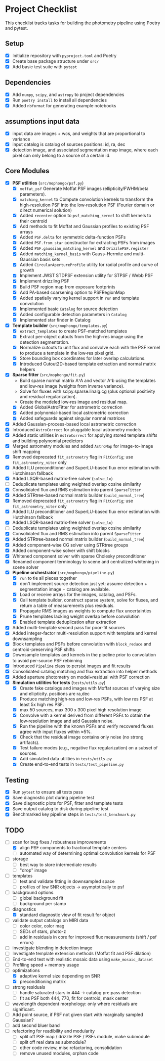 # Project Checklist

This checklist tracks tasks for building the photometry pipeline using Poetry and pytest.

## Setup
- [x] Initialize repository with `pyproject.toml` and Poetry
- [x] Create base package structure under `src/`
- [x] Add basic test suite with `pytest`

## Dependencies
- [x] Add `numpy`, `scipy`, and `astropy` to project dependencies
- [x] Run `poetry install` to install all dependencies
- [x] Added `nbformat` for generating example notebooks

## assumptions input data
- [x] input data are images + wcs, and weights that are proportional to variance
- [x] input catalog is catalog of sources positions: id, ra, dec
- [x] detection image, and associated segmentation map image, where each pixel can only belong to a source of a certain id.

## Core Modules
- [x] **PSF utilities** (`src/mophongo/psf.py`)
  - [x] `moffat_psf` Generate Moffat PSF images (ellipticity/FWHM/beta parameters).
  - [x] `matching_kernel` to Compute convolution kernels to transform the high‑resolution PSF into the low‑resolution PSF (Fourier domain or direct numerical solution)
  - [x] Added `recenter` option to `psf_matching_kernel` to shift kernels to their centroid
  - [x] Add methods to fit Moffat and Gaussian profiles to existing PSF arrays
  - [x] Added `PSF.delta` for symmetric delta-function PSFs
  - [x] Added `PSF.from_star` constructor for extracting PSFs from images
  - [x] Added `PSF.gaussian_matching_kernel` and `DrizzlePSF.register`
  - [x] Added `matching_kernel_basis` with Gauss–Hermite and multi-Gaussian basis sets
  - [x] Added `CircularApertureProfile` utility for radial profile and curve of growth
  - [x] Implement JWST STDPSF extension utility for STPSF / Webb PSF
  - [x] Implement drizzling PSF
  - [x] Build PSF region map from exposure footprints
  - [x] Add PA-based coarsening option to PSFRegionMap
  - [x] Added spatially varying kernel support in `run` and template convolution
  - [x] Implemented basic `Catalog` for source detection
  - [x] Added configurable detection parameters in `Catalog`
  - [x] Implemented star finder in Catalog
- [x] **Template builder** (`src/mophongo/templates.py`)
  - [x] `extract_templates` to create PSF-matched templates
  - [x] Extract per-object cutouts from the high‑res image using the detection segmentation.
  - [x] Normalize cutouts to unit flux and convolve each with the PSF kernel to produce a template in the low‑res pixel grid.
  - [x] Store bounding box coordinates for later overlap calculations.
  - [x] Introduced Cutout2D-based template extraction and normal matrix helpers
- [x] **Sparse fitter** (`src/mophongo/fit.py`)
  - Build sparse normal matrix AᵀA and vector Aᵀb using the templates and low‑res image (weights from inverse variance).
  - Solve for fluxes with scipy.sparse.linalg.cg (plus optional positivity and residual regularization).
  - Create the modeled low‑res image and residual map.
  - [x] Added GlobalAstroFitter for astrometric correction
  - [x] Added polynomial-based local astrometric correction
  - [x] Added safeguards against singular normal matrices
- [x] Added Gaussian-process-based local astrometric correction
- [x] Introduced `AstroCorrect` for pluggable local astrometry models
- [x] Added static utilities in `AstroCorrect` for applying stored template shifts and building polynomial predictors
- [x] Merged astrometry modules and added `AstroMap` for image-to-image shift mapping
- [x] Removed deprecated `fit_astrometry` flag in `FitConfig`; use `fit_astrometry_niter` only
- [x] Added ILU preconditioner and SuperLU-based flux error estimation with Hutchinson fallback
- [x] Added LSQR-based matrix-free solver (`solve_lo`)
- [ ] Deduplicate templates using weighted overlap cosine similarity
- [x] Consolidated flux and RMS estimation into parent `SparseFitter`
- [x] Added STRtree-based normal matrix builder (`build_normal_tree`)
 - [x] Removed deprecated `fit_astrometry` flag in `FitConfig`; use `fit_astrometry_niter` only
  - [x] Added ILU preconditioner and SuperLU-based flux error estimation with Hutchinson fallback
  - [x] Added LSQR-based matrix-free solver (`solve_lo`)
  - [ ] Deduplicate templates using weighted overlap cosine similarity
  - [x] Consolidated flux and RMS estimation into parent `SparseFitter`
  - [x] Added STRtree-based normal matrix builder (`build_normal_tree`)
  - [x] Added component-wise CG solver using STRtree groups
  - [x] Added component-wise solver with shift blocks
  - [x] Whitened component solver with sparse Cholesky preconditioner
  - [x] Renamed component terminology to scene and centralized whitening in scene solver
- [x] **Pipeline orchestrator** (`src/mophongo/pipeline.py`)
  - [x] `run` to tie all pieces together
  - [x] don't implement source detection just yet: assume detection + segmentation image + catalog are available.
  - [x] Load or receive arrays for the images, catalog, and PSFs.
  - [x] Call template builder, construct sparse system, solve for fluxes, and return a table of measurements plus residuals.
  - [x] Propagate RMS images as weights to compute flux uncertainties
  - [x] Prune templates lacking weight overlap before convolution
  - [x] Enabled template deduplication after extraction
- [x] Added multi-template second pass for poor-fit sources
- [x] Added integer-factor multi-resolution support with template and kernel downsampling
- [x] Block templates and PSFs before convolution with `block_reduce` and centroid-preserving PSF shifts
- [x] Downsample templates and kernels in the pipeline prior to convolution to avoid per-source PSF rebinning
- [x] Introduced `Pipeline` class to persist images and fit results
- [x] Consolidated catalog matching and flux extraction into helper methods
- [x] Added aperture photometry on model+residual with PSF correction
- [x] **Simulation utilities for tests** (`tests/utils.py`)
  - [x] Create fake catalogs and images with Moffat sources of varying size and ellipticity. positions are ra,dec
  - [x] Produce matching high‑res and low‑res PSFs, with low res PSF at least 5x high res PSF.
  - [x] max 50 sources, max 300 x 300 pixel high resolution image
  - [x] Convolve with a kernel derived from different PSFs to obtain the low‑resolution image and add Gaussian noise.
  - [x] Run the pipeline with the known PSFs and verify recovered fluxes agree with input fluxes within ≈5%.
  - [x] Check that the residual image contains only noise (no strong artifacts).
  - [x] Test failure modes (e.g., negative flux regularization) on a subset of sources.
  - [x] Add simulated data utilities in `tests/utils.py`  
  - [x] Create end-to-end tests in `tests/test_pipeline.py`
    
## Testing
- [x] Run `pytest` to ensure all tests pass
- [x] Save diagnostic plot during pipeline test
- [x] Save diagnostic plots for PSF, fitter and template tests
- [x] Save output catalog to disk during pipeline test
- [x] Benchmarked key pipeline steps in `tests/test_benchmark.py`

## TODO
- [ ] scan for bug fixes / robustness improvements
  - [x] align PSF components to fractional template centers
  - [ ] automated way of determining optimal convolution kernels for PSF  
- [ ] storage
  - [ ] best way to store intermediate results
  - [ ] "drop" image
- [ ] templates
  - [ ] test and validate fitting in downsampled space
  - [ ] profiles of low SNR objects -> asymptotically to psf
- [ ] background options
  - [ ] global background fit
  - [ ] background per stamp
- [ ] diagnostics
  - [x] standard diagnostic view of fit result for object
- [ ] validate output catalogs on MIRI data
  - [ ] color color, color mag
  - [ ] SEDs of stars, photo-z
  - [ ] add in residuals in core for improved flux measurements (shift / psf errors)
- [ ] investigate blending in detection image
- [ ] Investigate template extension methods (Moffat fit and PSF dilation)
- [ ] End-to-end test with realistic mosaic data using `make_mosaic_dataset`
- [ ] Profiling speed + memory usage
- [ ] optimizations
  - [x] adaptive kernel size depending on SNR
  - [x] preconditioning matrix
- [ ] strong residuals
  - [ ] handle saturated stars in 444 -> catalog pre pass detection
  - [ ] fit as PSF both 444, 770, fit for centroid, mask center
- [ ]  wavelength dependent morphology: only where residuals are significant.
  - [ ] Add point source, if PSF not given start with marginally sampled Gaussian?  
  - [ ] add second bluer band
- [ ] refactoring for readibility and modularity
  - [ ] split off PSF map / drizzle PSF / PSFs module, make submodule
  - [ ] split off real data as submodule?
  - [ ] other code review, misc refactoring, consolidation
  - [ ] remove unused modules, orphan code
